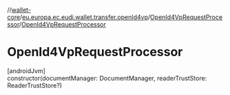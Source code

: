 //[wallet-core](../../../index.md)/[eu.europa.ec.eudi.wallet.transfer.openId4vp](../index.md)/[OpenId4VpRequestProcessor](index.md)/[OpenId4VpRequestProcessor](-open-id4-vp-request-processor.md)

# OpenId4VpRequestProcessor

[androidJvm]\
constructor(documentManager: DocumentManager, readerTrustStore: ReaderTrustStore?)
